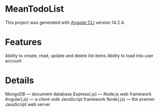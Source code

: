 # MeanTodoList

This project was generated with [Angular CLI](https://github.com/angular/angular-cli) version 14.2.4.

# Features

Ability to create, read, update and delete list items
Ability to load into user account

# Details

MongoDB — document database
Express(.js) — Node.js web framework
Angular(.js) — a client-side JavaScript framework
Node(.js) — the premier JavaScript web server
